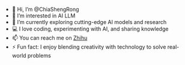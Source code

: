 - 👋 Hi, I’m @ChiaShengRong
- 👀 I’m interested in AI LLM
- 🌱 I’m currently exploring cutting-edge AI models and research
- 💻 I love coding, experimenting with AI, and sharing knowledge
- 📫 You can reach me on [Zhihu](https://www.zhihu.com/people/91-60-60-13)
- ⚡ Fun fact: I enjoy blending creativity with technology to solve real-world problems
